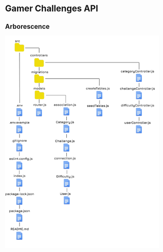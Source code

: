 # Gamer Challenges API

## Arborescence
![arborescence](./docs/cahier-des-charges/arborescence-api.png)